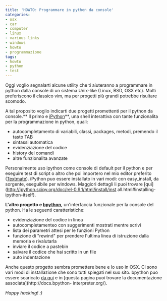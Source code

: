 ```yaml
---
title: 'HOWTO: Programmare in python da console'
categories:
- osx
- car
- computer
- linux
- various links
- windows
- howto
- programmazione
tags:
- howto
- python
- test
---
```

Oggi voglio segnalarti alcune utility che ti aiuteranno a programmare in
python dalla console di un sistema Unix-like (Linux, BSD, OSX etc). Molti
preferiscono il classico vim, ma per progetti più grandi potrebbe risultare
scomodo.

A tal proposito voglio indicarti due progetti promettenti per il python da
console.** Il primo e
[iPython](http://ipython.scipy.org/moin/Documentation)**, una shell
interattiva con tante funzionalita per la programmazione in python, quali:

  * autocompletamento di variabili, classi, packages, metodi, premendo il tasto TAB
  * sintassi automatica
  * evidenziazione del codice
  * history dei comandi
  * altre funzionalita avanzate
  

  
Personalmente uso ipython come console di default per il python e per eseguire
test di script o altro che poi importero nel mio editor preferito
([Textmate](http://macromates.com/)). iPython puo essere installato in vari
modi: con easy_install, da sorgente, eseguibile per windows. Maggiori dettagli
li puoi trovare [qui](http://ipython.scipy.org/doc/rel-0.9.1/html/install/inst
all.html#installing-ipython-itself).

**L'altro progetto e [bpython](http://www.bpython-interpreter.org/),** un'interfaccia funzionale per la console del python. Ha le seguenti caratteristiche:

  * evidenziazione del codice in linea
  * autocompletamenteo con suggerimenti mostrati mentre scrivi
  * lista dei parametri attesi per le funzioni Python
  * funzione di "rewind" per prendere l'ultima linea di istruzione dalla memoria e rivalutarla
  * inviare il codice a pastebin
  * salvare il codice che hai scritto in un file
  * auto indentazione
  

  
Anche questo progetto sembra promettere bene e lo uso in OSX. Ci sono vari
modi di installazione che sono tutti spiegati nel suo sito. bpython puo essere
scaricato [da qui](http://www.bpython-interpreter.org/downloads/) e in [questa
pagina puoi trovare la documentazione associata](http://docs.bpython-
interpreter.org/).

_Happy hacking! :)_

